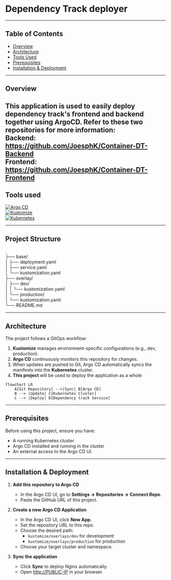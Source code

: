 # Dependency Track deployer  

---

## Table of Contents
- [Overview](#overview)
- [Architecture](#architecture)
- [Tools Used](#tools-used)
- [Prerequisites](#prerequisites)
- [Installation & Deployment](#installation--deployment)
 

---

## Overview

This application is used to easily deploy dependency track's frontend and backend together using ArgoCD. Refer to these two repositories for more information:  
Backend: https://github.com/JoesphK/Container-DT-Backend  
Frontend: https://github.com/JoesphK/Container-DT-Frontend  
---

  
## Tools used

[![Argo CD](https://img.shields.io/badge/Argo%20CD-ef7b4d?logo=argo&logoColor=white)](https://argoproj.github.io/cd/)  
[![Kustomize](https://img.shields.io/badge/Kustomize-326ce5?logo=kubernetes&logoColor=white)](https://kustomize.io/)  
[![Kubernetes](https://img.shields.io/badge/Kubernetes-326ce5?logo=kubernetes&logoColor=white)](https://kubernetes.io/)  


---  

## Project Structure
.  
├── base/  
│   ├── deployment.yaml  
│   ├── service.yaml  
│   └── kustomization.yaml  
├── overlay/  
│   ├── dev/  
│   │   └── kustomization.yaml  
│   └── production/  
│       └── kustomization.yaml  
└── README.md  


---  

## Architecture

The project follows a GitOps workflow:

1. **Kustomize** manages environment-specific configurations (e.g., dev, production).  
2. **Argo CD** continuously monitors this repository for changes.  
3. When updates are pushed to Git, Argo CD automatically syncs the manifests into the **Kubernetes** cluster.  
4. **This project** will be used to deploy the application as a whole

```mermaid
flowchart LR
    A[Git Repository] -->|Sync| B[Argo CD]
    B --> |Update| C[Kubernetes Cluster]
    C --> |Deploy| D[Dependency track Service]
```

---  

## Prerequisites

Before using this project, ensure you have:

- A running Kubernetes cluster  
- Argo CD installed and running in the cluster  
- An external access to the Argo CD UI. 

---

## Installation & Deployment

1. **Add this repository to Argo CD**
   - In the Argo CD UI, go to **Settings → Repositories → Connect Repo**.
   - Paste the GitHub URL of this project.

2. **Create a new Argo CD Application**
   - In the Argo CD UI, click **New App**.
   - Set the repository URL to this repo.
   - Choose the desired path:
     - `kustomize/overlays/dev` for development
     - `kustomize/overlays/production` for production
   - Choose your target cluster and namespace.

3. **Sync the application**
   - Click **Sync** to deploy Nginx automatically.
   - Open [http://PUBLIC-IP](http://PUBLIC-IP) in your browser.
